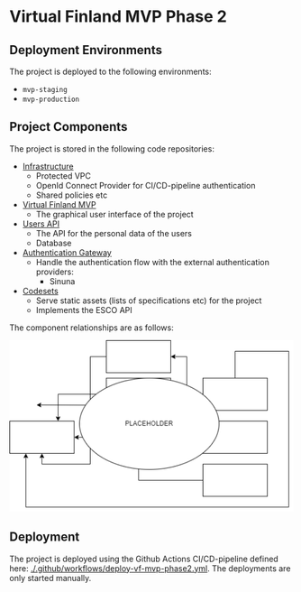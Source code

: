 # Virtual Finland MVP Phase 2

## Deployment Environments

The project is deployed to the following environments:

- `mvp-staging`
- `mvp-production`

## Project Components

The project is stored in the following code repositories:

- [Infrastructure](https://github.com/Virtual-Finland-Development/infrastructure)
  - Protected VPC
  - OpenId Connect Provider for CI/CD-pipeline authentication
  - Shared policies etc
- [Virtual Finland MVP](https://github.com/Virtual-Finland-Development/virtual-finland)
  - The graphical user interface of the project
- [Users API](https://github.com/Virtual-Finland-Development/users-api)
  - The API for the personal data of the users
  - Database
- [Authentication Gateway](https://github.com/Virtual-Finland-Development/authentication-gw)
  - Handle the authentication flow with the external authentication providers:
    - Sinuna
- [Codesets](https://github.com/Virtual-Finland-Development/codesets)
  - Serve static assets (lists of specifications etc) for the project
  - Implements the ESCO API

The component relationships are as follows:

![Component Relationships](./images/vf-mvp-phase-2-component-relationships.png)

## Deployment

The project is deployed using the Github Actions CI/CD-pipeline defined here: [./.github/workflows/deploy-vf-mvp-phase2.yml](../.github/workflows/deploy-vf-mvp-phase2.yml). The deployments are only started manually.
